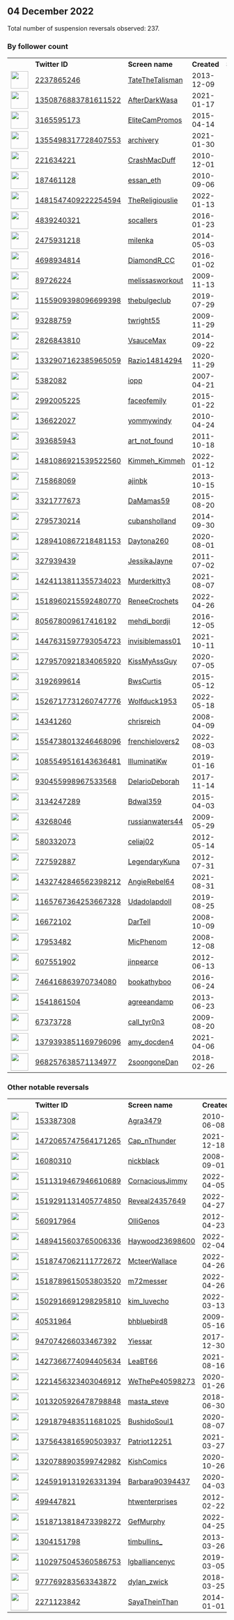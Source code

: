 
## 04 December 2022
Total number of suspension reversals observed: 237.

### By follower count
<table><tr><th></th><th align="left">Twitter ID</th><th align="left">Screen name</th>
<th align="left">Created</th><th align="left">Status</th><th align="left">Suspended</th><th align="left">Followers</th>
<tr><td><a href="https://pbs.twimg.com/profile_images/1664589364276461575/9dGp_mPS_normal.jpg"><img src="https://pbs.twimg.com/profile_images/1664589364276461575/9dGp_mPS_normal.jpg" width="40px" height="40px" align="center"/></a></td><td><a href="https://twitter.com/intent/user?user_id=2237865246">2237865246</a></td><td><a href="https://twitter.com/TateTheTalisman">TateTheTalisman</a></td><td>2013-12-09</td><td align="center"></td><td></td><td>1829863</td></tr>
<tr><td><a href="https://pbs.twimg.com/profile_images/1622755268781015041/RtCBQDkw_normal.jpg"><img src="https://pbs.twimg.com/profile_images/1622755268781015041/RtCBQDkw_normal.jpg" width="40px" height="40px" align="center"/></a></td><td><a href="https://twitter.com/intent/user?user_id=1350876883781611522">1350876883781611522</a></td><td><a href="https://twitter.com/AfterDarkWasa">AfterDarkWasa</a></td><td>2021-01-17</td><td align="center"></td><td>2022-09-25</td><td>123838</td></tr>
<tr><td><a href="https://pbs.twimg.com/profile_images/866899575881293824/6E9r72cD_normal.jpg"><img src="https://pbs.twimg.com/profile_images/866899575881293824/6E9r72cD_normal.jpg" width="40px" height="40px" align="center"/></a></td><td><a href="https://twitter.com/intent/user?user_id=3165595173">3165595173</a></td><td><a href="https://twitter.com/EliteCamPromos">EliteCamPromos</a></td><td>2015-04-14</td><td align="center"></td><td></td><td>76875</td></tr>
<tr><td><a href="https://pbs.twimg.com/profile_images/1355516079909593088/EeBF9hlD_normal.jpg"><img src="https://pbs.twimg.com/profile_images/1355516079909593088/EeBF9hlD_normal.jpg" width="40px" height="40px" align="center"/></a></td><td><a href="https://twitter.com/intent/user?user_id=1355498317728407553">1355498317728407553</a></td><td><a href="https://twitter.com/archivery">archivery</a></td><td>2021-01-30</td><td align="center"></td><td>2022-11-29</td><td>53503</td></tr>
<tr><td><a href="https://pbs.twimg.com/profile_images/1599763616869253122/KDAnkNWb_normal.jpg"><img src="https://pbs.twimg.com/profile_images/1599763616869253122/KDAnkNWb_normal.jpg" width="40px" height="40px" align="center"/></a></td><td><a href="https://twitter.com/intent/user?user_id=221634221">221634221</a></td><td><a href="https://twitter.com/CrashMacDuff">CrashMacDuff</a></td><td>2010-12-01</td><td align="center"></td><td></td><td>23993</td></tr>
<tr><td><a href="https://pbs.twimg.com/profile_images/1608593446058749955/AmRBvMQ6_normal.png"><img src="https://pbs.twimg.com/profile_images/1608593446058749955/AmRBvMQ6_normal.png" width="40px" height="40px" align="center"/></a></td><td><a href="https://twitter.com/intent/user?user_id=187461128">187461128</a></td><td><a href="https://twitter.com/essan_eth">essan_eth</a></td><td>2010-09-06</td><td align="center"></td><td>2022-12-03</td><td>21808</td></tr>
<tr><td><a href="https://pbs.twimg.com/profile_images/1631980748524646401/9-adLl3n_normal.jpg"><img src="https://pbs.twimg.com/profile_images/1631980748524646401/9-adLl3n_normal.jpg" width="40px" height="40px" align="center"/></a></td><td><a href="https://twitter.com/intent/user?user_id=1481547409222254594">1481547409222254594</a></td><td><a href="https://twitter.com/TheReligiouslie">TheReligiouslie</a></td><td>2022-01-13</td><td align="center"></td><td>2022-07-26</td><td>15920</td></tr>
<tr><td><a href="https://pbs.twimg.com/profile_images/1599773618149507078/dw22ZFXl_normal.jpg"><img src="https://pbs.twimg.com/profile_images/1599773618149507078/dw22ZFXl_normal.jpg" width="40px" height="40px" align="center"/></a></td><td><a href="https://twitter.com/intent/user?user_id=4839240321">4839240321</a></td><td><a href="https://twitter.com/socallers">socallers</a></td><td>2016-01-23</td><td align="center"></td><td></td><td>14648</td></tr>
<tr><td><a href="https://pbs.twimg.com/profile_images/1651615843770408963/NacMdLal_normal.jpg"><img src="https://pbs.twimg.com/profile_images/1651615843770408963/NacMdLal_normal.jpg" width="40px" height="40px" align="center"/></a></td><td><a href="https://twitter.com/intent/user?user_id=2475931218">2475931218</a></td><td><a href="https://twitter.com/miIenka">miIenka</a></td><td>2014-05-03</td><td align="center"></td><td></td><td>13161</td></tr>
<tr><td><a href="https://pbs.twimg.com/profile_images/1347938818125680644/OdgMMR1S_normal.jpg"><img src="https://pbs.twimg.com/profile_images/1347938818125680644/OdgMMR1S_normal.jpg" width="40px" height="40px" align="center"/></a></td><td><a href="https://twitter.com/intent/user?user_id=4698934814">4698934814</a></td><td><a href="https://twitter.com/DiamondR_CC">DiamondR_CC</a></td><td>2016-01-02</td><td align="center"></td><td></td><td>10457</td></tr>
<tr><td><a href="https://pbs.twimg.com/profile_images/3667878888/1d8951c4263abc5963a240a54866ead2_normal.jpeg"><img src="https://pbs.twimg.com/profile_images/3667878888/1d8951c4263abc5963a240a54866ead2_normal.jpeg" width="40px" height="40px" align="center"/></a></td><td><a href="https://twitter.com/intent/user?user_id=89726224">89726224</a></td><td><a href="https://twitter.com/melissasworkout">melissasworkout</a></td><td>2009-11-13</td><td align="center"></td><td></td><td>9586</td></tr>
<tr><td><a href="https://abs.twimg.com/sticky/default_profile_images/default_profile_normal.png"><img src="https://abs.twimg.com/sticky/default_profile_images/default_profile_normal.png" width="40px" height="40px" align="center"/></a></td><td><a href="https://twitter.com/intent/user?user_id=1155909398096699398">1155909398096699398</a></td><td><a href="https://twitter.com/thebulgeclub">thebulgeclub</a></td><td>2019-07-29</td><td align="center">🔒</td><td></td><td>8763</td></tr>
<tr><td><a href="https://pbs.twimg.com/profile_images/1599745515561918464/zFJRj02F_normal.jpg"><img src="https://pbs.twimg.com/profile_images/1599745515561918464/zFJRj02F_normal.jpg" width="40px" height="40px" align="center"/></a></td><td><a href="https://twitter.com/intent/user?user_id=93288759">93288759</a></td><td><a href="https://twitter.com/twright55">twright55</a></td><td>2009-11-29</td><td align="center"></td><td></td><td>7654</td></tr>
<tr><td><a href="https://pbs.twimg.com/profile_images/1610824768273489921/TPnA22pb_normal.jpg"><img src="https://pbs.twimg.com/profile_images/1610824768273489921/TPnA22pb_normal.jpg" width="40px" height="40px" align="center"/></a></td><td><a href="https://twitter.com/intent/user?user_id=2826843810">2826843810</a></td><td><a href="https://twitter.com/VsauceMax">VsauceMax</a></td><td>2014-09-22</td><td align="center">🔒🚫</td><td>2022-11-27</td><td>7541</td></tr>
<tr><td><a href="https://pbs.twimg.com/profile_images/1636143055978782720/hUMYEQhP_normal.jpg"><img src="https://pbs.twimg.com/profile_images/1636143055978782720/hUMYEQhP_normal.jpg" width="40px" height="40px" align="center"/></a></td><td><a href="https://twitter.com/intent/user?user_id=1332907162385965059">1332907162385965059</a></td><td><a href="https://twitter.com/Razio14814294">Razio14814294</a></td><td>2020-11-29</td><td align="center">🔒</td><td>2022-11-30</td><td>5861</td></tr>
<tr><td><a href="https://pbs.twimg.com/profile_images/1245110852291788800/SEhjjrMk_normal.jpg"><img src="https://pbs.twimg.com/profile_images/1245110852291788800/SEhjjrMk_normal.jpg" width="40px" height="40px" align="center"/></a></td><td><a href="https://twitter.com/intent/user?user_id=5382082">5382082</a></td><td><a href="https://twitter.com/iopp">iopp</a></td><td>2007-04-21</td><td align="center"></td><td></td><td>5712</td></tr>
<tr><td><a href="https://pbs.twimg.com/profile_images/1610042521299652609/XrBdSf0U_normal.jpg"><img src="https://pbs.twimg.com/profile_images/1610042521299652609/XrBdSf0U_normal.jpg" width="40px" height="40px" align="center"/></a></td><td><a href="https://twitter.com/intent/user?user_id=2992005225">2992005225</a></td><td><a href="https://twitter.com/faceofemily">faceofemily</a></td><td>2015-01-22</td><td align="center"></td><td></td><td>5444</td></tr>
<tr><td><a href="https://pbs.twimg.com/profile_images/1644852916287594496/hams_uUB_normal.jpg"><img src="https://pbs.twimg.com/profile_images/1644852916287594496/hams_uUB_normal.jpg" width="40px" height="40px" align="center"/></a></td><td><a href="https://twitter.com/intent/user?user_id=136622027">136622027</a></td><td><a href="https://twitter.com/yommywindy">yommywindy</a></td><td>2010-04-24</td><td align="center"></td><td>2022-11-30</td><td>4766</td></tr>
<tr><td><a href="https://pbs.twimg.com/profile_images/1599643859767762944/wxNZUaNo_normal.jpg"><img src="https://pbs.twimg.com/profile_images/1599643859767762944/wxNZUaNo_normal.jpg" width="40px" height="40px" align="center"/></a></td><td><a href="https://twitter.com/intent/user?user_id=393685943">393685943</a></td><td><a href="https://twitter.com/art_not_found">art_not_found</a></td><td>2011-10-18</td><td align="center">🚫</td><td></td><td>4721</td></tr>
<tr><td><a href="https://pbs.twimg.com/profile_images/1490086455296892934/zi70NsB1_normal.jpg"><img src="https://pbs.twimg.com/profile_images/1490086455296892934/zi70NsB1_normal.jpg" width="40px" height="40px" align="center"/></a></td><td><a href="https://twitter.com/intent/user?user_id=1481086921539522560">1481086921539522560</a></td><td><a href="https://twitter.com/Kimmeh_Kimmeh">Kimmeh_Kimmeh</a></td><td>2022-01-12</td><td align="center"></td><td>2022-10-29</td><td>4717</td></tr>
<tr><td><a href="https://pbs.twimg.com/profile_images/1110004651024416768/HcnMhNrv_normal.jpg"><img src="https://pbs.twimg.com/profile_images/1110004651024416768/HcnMhNrv_normal.jpg" width="40px" height="40px" align="center"/></a></td><td><a href="https://twitter.com/intent/user?user_id=715868069">715868069</a></td><td><a href="https://twitter.com/ajinbk">ajinbk</a></td><td>2013-10-15</td><td align="center"></td><td></td><td>4365</td></tr>
<tr><td><a href="https://pbs.twimg.com/profile_images/1607824495330328578/i-nWAfKO_normal.jpg"><img src="https://pbs.twimg.com/profile_images/1607824495330328578/i-nWAfKO_normal.jpg" width="40px" height="40px" align="center"/></a></td><td><a href="https://twitter.com/intent/user?user_id=3321777673">3321777673</a></td><td><a href="https://twitter.com/DaMamas59">DaMamas59</a></td><td>2015-08-20</td><td align="center">🔒</td><td></td><td>4271</td></tr>
<tr><td><a href="https://pbs.twimg.com/profile_images/1141719407410012160/uDe8F5KF_normal.jpg"><img src="https://pbs.twimg.com/profile_images/1141719407410012160/uDe8F5KF_normal.jpg" width="40px" height="40px" align="center"/></a></td><td><a href="https://twitter.com/intent/user?user_id=2795730214">2795730214</a></td><td><a href="https://twitter.com/cubansholland">cubansholland</a></td><td>2014-09-30</td><td align="center">🔒</td><td></td><td>3636</td></tr>
<tr><td><a href="https://pbs.twimg.com/profile_images/1365431644530827267/G1Lw-tst_normal.jpg"><img src="https://pbs.twimg.com/profile_images/1365431644530827267/G1Lw-tst_normal.jpg" width="40px" height="40px" align="center"/></a></td><td><a href="https://twitter.com/intent/user?user_id=1289410867218481153">1289410867218481153</a></td><td><a href="https://twitter.com/Daytona260">Daytona260</a></td><td>2020-08-01</td><td align="center"></td><td></td><td>3574</td></tr>
<tr><td><a href="https://pbs.twimg.com/profile_images/861691533929721857/sJWszJym_normal.jpg"><img src="https://pbs.twimg.com/profile_images/861691533929721857/sJWszJym_normal.jpg" width="40px" height="40px" align="center"/></a></td><td><a href="https://twitter.com/intent/user?user_id=327939439">327939439</a></td><td><a href="https://twitter.com/JessikaJayne">JessikaJayne</a></td><td>2011-07-02</td><td align="center"></td><td></td><td>3346</td></tr>
<tr><td><a href="https://pbs.twimg.com/profile_images/1452454183727161355/98f57gs6_normal.jpg"><img src="https://pbs.twimg.com/profile_images/1452454183727161355/98f57gs6_normal.jpg" width="40px" height="40px" align="center"/></a></td><td><a href="https://twitter.com/intent/user?user_id=1424113811355734023">1424113811355734023</a></td><td><a href="https://twitter.com/Murderkitty3">Murderkitty3</a></td><td>2021-08-07</td><td align="center"></td><td>2022-10-29</td><td>3164</td></tr>
<tr><td><a href="https://pbs.twimg.com/profile_images/1527357403594838052/zraUksZX_normal.jpg"><img src="https://pbs.twimg.com/profile_images/1527357403594838052/zraUksZX_normal.jpg" width="40px" height="40px" align="center"/></a></td><td><a href="https://twitter.com/intent/user?user_id=1518960215592480770">1518960215592480770</a></td><td><a href="https://twitter.com/ReneeCrochets">ReneeCrochets</a></td><td>2022-04-26</td><td align="center"></td><td>2022-10-20</td><td>2995</td></tr>
<tr><td><a href="https://pbs.twimg.com/profile_images/1538097169185521665/w_WoinMb_normal.jpg"><img src="https://pbs.twimg.com/profile_images/1538097169185521665/w_WoinMb_normal.jpg" width="40px" height="40px" align="center"/></a></td><td><a href="https://twitter.com/intent/user?user_id=805678009617416192">805678009617416192</a></td><td><a href="https://twitter.com/mehdi_bordji">mehdi_bordji</a></td><td>2016-12-05</td><td align="center"></td><td>2022-11-07</td><td>2994</td></tr>
<tr><td><a href="https://pbs.twimg.com/profile_images/1634701758806065154/gyZr5gx0_normal.jpg"><img src="https://pbs.twimg.com/profile_images/1634701758806065154/gyZr5gx0_normal.jpg" width="40px" height="40px" align="center"/></a></td><td><a href="https://twitter.com/intent/user?user_id=1447631597793054723">1447631597793054723</a></td><td><a href="https://twitter.com/invisiblemass01">invisiblemass01</a></td><td>2021-10-11</td><td align="center"></td><td>2022-11-25</td><td>2852</td></tr>
<tr><td><a href="https://pbs.twimg.com/profile_images/1599243747677843456/oPmcqCxZ_normal.jpg"><img src="https://pbs.twimg.com/profile_images/1599243747677843456/oPmcqCxZ_normal.jpg" width="40px" height="40px" align="center"/></a></td><td><a href="https://twitter.com/intent/user?user_id=1279570921834065920">1279570921834065920</a></td><td><a href="https://twitter.com/KissMyAssGuy">KissMyAssGuy</a></td><td>2020-07-05</td><td align="center"></td><td></td><td>2787</td></tr>
<tr><td><a href="https://pbs.twimg.com/profile_images/1641979107679551488/9wb3OODL_normal.jpg"><img src="https://pbs.twimg.com/profile_images/1641979107679551488/9wb3OODL_normal.jpg" width="40px" height="40px" align="center"/></a></td><td><a href="https://twitter.com/intent/user?user_id=3192699614">3192699614</a></td><td><a href="https://twitter.com/BwsCurtis">BwsCurtis</a></td><td>2015-05-12</td><td align="center"></td><td></td><td>2756</td></tr>
<tr><td><a href="https://pbs.twimg.com/profile_images/1543322702622216192/48zTS6eE_normal.jpg"><img src="https://pbs.twimg.com/profile_images/1543322702622216192/48zTS6eE_normal.jpg" width="40px" height="40px" align="center"/></a></td><td><a href="https://twitter.com/intent/user?user_id=1526717731260747776">1526717731260747776</a></td><td><a href="https://twitter.com/Wolfduck1953">Wolfduck1953</a></td><td>2022-05-18</td><td align="center"></td><td>2022-10-29</td><td>2732</td></tr>
<tr><td><a href="https://pbs.twimg.com/profile_images/1483578942128893953/xGVtH0a9_normal.jpg"><img src="https://pbs.twimg.com/profile_images/1483578942128893953/xGVtH0a9_normal.jpg" width="40px" height="40px" align="center"/></a></td><td><a href="https://twitter.com/intent/user?user_id=14341260">14341260</a></td><td><a href="https://twitter.com/chrisreich">chrisreich</a></td><td>2008-04-09</td><td align="center"></td><td>2022-10-29</td><td>2650</td></tr>
<tr><td><a href="https://pbs.twimg.com/profile_images/1605594125600194560/Lkl_LyTC_normal.jpg"><img src="https://pbs.twimg.com/profile_images/1605594125600194560/Lkl_LyTC_normal.jpg" width="40px" height="40px" align="center"/></a></td><td><a href="https://twitter.com/intent/user?user_id=1554738013246468096">1554738013246468096</a></td><td><a href="https://twitter.com/frenchielovers2">frenchielovers2</a></td><td>2022-08-03</td><td align="center"></td><td>2022-10-23</td><td>2647</td></tr>
<tr><td><a href="https://pbs.twimg.com/profile_images/1635289782480949257/Zf6UsBi0_normal.jpg"><img src="https://pbs.twimg.com/profile_images/1635289782480949257/Zf6UsBi0_normal.jpg" width="40px" height="40px" align="center"/></a></td><td><a href="https://twitter.com/intent/user?user_id=1085549516143636481">1085549516143636481</a></td><td><a href="https://twitter.com/IlluminatiKw">IlluminatiKw</a></td><td>2019-01-16</td><td align="center"></td><td>2022-10-09</td><td>2527</td></tr>
<tr><td><a href="https://pbs.twimg.com/profile_images/951447065208545280/PR7l0n_A_normal.jpg"><img src="https://pbs.twimg.com/profile_images/951447065208545280/PR7l0n_A_normal.jpg" width="40px" height="40px" align="center"/></a></td><td><a href="https://twitter.com/intent/user?user_id=930455998967533568">930455998967533568</a></td><td><a href="https://twitter.com/DelarioDeborah">DelarioDeborah</a></td><td>2017-11-14</td><td align="center">🚫</td><td></td><td>2513</td></tr>
<tr><td><a href="https://pbs.twimg.com/profile_images/1318963165787525124/ZHhWq3UX_normal.jpg"><img src="https://pbs.twimg.com/profile_images/1318963165787525124/ZHhWq3UX_normal.jpg" width="40px" height="40px" align="center"/></a></td><td><a href="https://twitter.com/intent/user?user_id=3134247289">3134247289</a></td><td><a href="https://twitter.com/Bdwal359">Bdwal359</a></td><td>2015-04-03</td><td align="center"></td><td></td><td>2263</td></tr>
<tr><td><a href="https://pbs.twimg.com/profile_images/1273022024923873285/1xfIvjlE_normal.jpg"><img src="https://pbs.twimg.com/profile_images/1273022024923873285/1xfIvjlE_normal.jpg" width="40px" height="40px" align="center"/></a></td><td><a href="https://twitter.com/intent/user?user_id=43268046">43268046</a></td><td><a href="https://twitter.com/russianwaters44">russianwaters44</a></td><td>2009-05-29</td><td align="center"></td><td></td><td>2225</td></tr>
<tr><td><a href="https://pbs.twimg.com/profile_images/1650506036929781760/twzp8O65_normal.jpg"><img src="https://pbs.twimg.com/profile_images/1650506036929781760/twzp8O65_normal.jpg" width="40px" height="40px" align="center"/></a></td><td><a href="https://twitter.com/intent/user?user_id=580332073">580332073</a></td><td><a href="https://twitter.com/celiaj02">celiaj02</a></td><td>2012-05-14</td><td align="center"></td><td></td><td>2176</td></tr>
<tr><td><a href="https://pbs.twimg.com/profile_images/1663409209151553536/oGmKCdKz_normal.jpg"><img src="https://pbs.twimg.com/profile_images/1663409209151553536/oGmKCdKz_normal.jpg" width="40px" height="40px" align="center"/></a></td><td><a href="https://twitter.com/intent/user?user_id=727592887">727592887</a></td><td><a href="https://twitter.com/LegendaryKuna">LegendaryKuna</a></td><td>2012-07-31</td><td align="center"></td><td>2022-10-03</td><td>2153</td></tr>
<tr><td><a href="https://pbs.twimg.com/profile_images/1530305304403099648/izNAQ1l2_normal.jpg"><img src="https://pbs.twimg.com/profile_images/1530305304403099648/izNAQ1l2_normal.jpg" width="40px" height="40px" align="center"/></a></td><td><a href="https://twitter.com/intent/user?user_id=1432742846562398212">1432742846562398212</a></td><td><a href="https://twitter.com/AngieRebel64">AngieRebel64</a></td><td>2021-08-31</td><td align="center"></td><td>2022-10-20</td><td>2122</td></tr>
<tr><td><a href="https://pbs.twimg.com/profile_images/1644808331444518912/mnevnsrh_normal.jpg"><img src="https://pbs.twimg.com/profile_images/1644808331444518912/mnevnsrh_normal.jpg" width="40px" height="40px" align="center"/></a></td><td><a href="https://twitter.com/intent/user?user_id=1165767364253667328">1165767364253667328</a></td><td><a href="https://twitter.com/Udadolapdoll">Udadolapdoll</a></td><td>2019-08-25</td><td align="center"></td><td>2022-11-08</td><td>2068</td></tr>
<tr><td><a href="https://pbs.twimg.com/profile_images/856275561714520064/DmaY02Bd_normal.jpg"><img src="https://pbs.twimg.com/profile_images/856275561714520064/DmaY02Bd_normal.jpg" width="40px" height="40px" align="center"/></a></td><td><a href="https://twitter.com/intent/user?user_id=16672102">16672102</a></td><td><a href="https://twitter.com/DarTell">DarTell</a></td><td>2008-10-09</td><td align="center"></td><td></td><td>2010</td></tr>
<tr><td><a href="https://pbs.twimg.com/profile_images/1162486478846345216/P9Q-PPue_normal.jpg"><img src="https://pbs.twimg.com/profile_images/1162486478846345216/P9Q-PPue_normal.jpg" width="40px" height="40px" align="center"/></a></td><td><a href="https://twitter.com/intent/user?user_id=17953482">17953482</a></td><td><a href="https://twitter.com/MicPhenom">MicPhenom</a></td><td>2008-12-08</td><td align="center"></td><td></td><td>1969</td></tr>
<tr><td><a href="https://pbs.twimg.com/profile_images/1035360646777528321/HE_p4OaY_normal.jpg"><img src="https://pbs.twimg.com/profile_images/1035360646777528321/HE_p4OaY_normal.jpg" width="40px" height="40px" align="center"/></a></td><td><a href="https://twitter.com/intent/user?user_id=607551902">607551902</a></td><td><a href="https://twitter.com/jinpearce">jinpearce</a></td><td>2012-06-13</td><td align="center"></td><td></td><td>1954</td></tr>
<tr><td><a href="https://pbs.twimg.com/profile_images/979450878687170560/yj0DLgcA_normal.jpg"><img src="https://pbs.twimg.com/profile_images/979450878687170560/yj0DLgcA_normal.jpg" width="40px" height="40px" align="center"/></a></td><td><a href="https://twitter.com/intent/user?user_id=746416863970734080">746416863970734080</a></td><td><a href="https://twitter.com/bookathyboo">bookathyboo</a></td><td>2016-06-24</td><td align="center">🚫</td><td></td><td>1905</td></tr>
<tr><td><a href="https://pbs.twimg.com/profile_images/763753558579769345/oouVHjgb_normal.jpg"><img src="https://pbs.twimg.com/profile_images/763753558579769345/oouVHjgb_normal.jpg" width="40px" height="40px" align="center"/></a></td><td><a href="https://twitter.com/intent/user?user_id=1541861504">1541861504</a></td><td><a href="https://twitter.com/agreeandamp">agreeandamp</a></td><td>2013-06-23</td><td align="center">🔒</td><td></td><td>1855</td></tr>
<tr><td><a href="https://pbs.twimg.com/profile_images/1659194249840041984/iW-zpdTU_normal.jpg"><img src="https://pbs.twimg.com/profile_images/1659194249840041984/iW-zpdTU_normal.jpg" width="40px" height="40px" align="center"/></a></td><td><a href="https://twitter.com/intent/user?user_id=67373728">67373728</a></td><td><a href="https://twitter.com/call_tyr0n3">call_tyr0n3</a></td><td>2009-08-20</td><td align="center"></td><td></td><td>1854</td></tr>
<tr><td><a href="https://pbs.twimg.com/profile_images/1615867249973235713/p01WU4MI_normal.jpg"><img src="https://pbs.twimg.com/profile_images/1615867249973235713/p01WU4MI_normal.jpg" width="40px" height="40px" align="center"/></a></td><td><a href="https://twitter.com/intent/user?user_id=1379393851169796096">1379393851169796096</a></td><td><a href="https://twitter.com/amy_docden4">amy_docden4</a></td><td>2021-04-06</td><td align="center">🚫</td><td>2022-11-17</td><td>1828</td></tr>
<tr><td><a href="https://pbs.twimg.com/profile_images/974109405586210816/G-CeW6Tc_normal.jpg"><img src="https://pbs.twimg.com/profile_images/974109405586210816/G-CeW6Tc_normal.jpg" width="40px" height="40px" align="center"/></a></td><td><a href="https://twitter.com/intent/user?user_id=968257638571134977">968257638571134977</a></td><td><a href="https://twitter.com/2soongoneDan">2soongoneDan</a></td><td>2018-02-26</td><td align="center"></td><td></td><td>1791</td></tr>
</table>

### Other notable reversals
<table><tr><th></th><th align="left">Twitter ID</th><th align="left">Screen name</th>
<th align="left">Created</th><th align="left">Status</th><th align="left">Suspended</th><th align="left">Followers</th>
<tr><td><a href="https://pbs.twimg.com/profile_images/1574937454469328898/zqNAQFd2_normal.jpg"><img src="https://pbs.twimg.com/profile_images/1574937454469328898/zqNAQFd2_normal.jpg" width="40px" height="40px" align="center"/></a></td><td><a href="https://twitter.com/intent/user?user_id=153387308">153387308</a></td><td><a href="https://twitter.com/Agra3479">Agra3479</a></td><td>2010-06-08</td><td align="center">🚫</td><td>2022-11-28</td><td>1153</td></tr>
<tr><td><a href="https://pbs.twimg.com/profile_images/1472065867861028864/YP2sAs_n_normal.jpg"><img src="https://pbs.twimg.com/profile_images/1472065867861028864/YP2sAs_n_normal.jpg" width="40px" height="40px" align="center"/></a></td><td><a href="https://twitter.com/intent/user?user_id=1472065747564171265">1472065747564171265</a></td><td><a href="https://twitter.com/Cap_nThunder">Cap_nThunder</a></td><td>2021-12-18</td><td align="center">🚫</td><td>2022-09-09</td><td>220</td></tr>
<tr><td><a href="https://pbs.twimg.com/profile_images/1559194258913083394/6wU7vpWi_normal.jpg"><img src="https://pbs.twimg.com/profile_images/1559194258913083394/6wU7vpWi_normal.jpg" width="40px" height="40px" align="center"/></a></td><td><a href="https://twitter.com/intent/user?user_id=16080310">16080310</a></td><td><a href="https://twitter.com/nickblack">nickblack</a></td><td>2008-09-01</td><td align="center"></td><td>2022-11-28</td><td>781</td></tr>
<tr><td><a href="https://pbs.twimg.com/profile_images/1532096350132785155/yvIm_Qwc_normal.jpg"><img src="https://pbs.twimg.com/profile_images/1532096350132785155/yvIm_Qwc_normal.jpg" width="40px" height="40px" align="center"/></a></td><td><a href="https://twitter.com/intent/user?user_id=1511319467946610689">1511319467946610689</a></td><td><a href="https://twitter.com/CornaciousJimmy">CornaciousJimmy</a></td><td>2022-04-05</td><td align="center"></td><td>2022-10-29</td><td>1300</td></tr>
<tr><td><a href="https://pbs.twimg.com/profile_images/1600565660639268864/Cdh7zRIV_normal.jpg"><img src="https://pbs.twimg.com/profile_images/1600565660639268864/Cdh7zRIV_normal.jpg" width="40px" height="40px" align="center"/></a></td><td><a href="https://twitter.com/intent/user?user_id=1519291131405774850">1519291131405774850</a></td><td><a href="https://twitter.com/Reveal24357649">Reveal24357649</a></td><td>2022-04-27</td><td align="center"></td><td>2022-10-20</td><td>382</td></tr>
<tr><td><a href="https://pbs.twimg.com/profile_images/1644258746309263360/IBc4c2w8_normal.jpg"><img src="https://pbs.twimg.com/profile_images/1644258746309263360/IBc4c2w8_normal.jpg" width="40px" height="40px" align="center"/></a></td><td><a href="https://twitter.com/intent/user?user_id=560917964">560917964</a></td><td><a href="https://twitter.com/OlliGenos">OlliGenos</a></td><td>2012-04-23</td><td align="center"></td><td>2022-10-13</td><td>268</td></tr>
<tr><td><a href="https://pbs.twimg.com/profile_images/1495121139999334403/8f6LyU26_normal.jpg"><img src="https://pbs.twimg.com/profile_images/1495121139999334403/8f6LyU26_normal.jpg" width="40px" height="40px" align="center"/></a></td><td><a href="https://twitter.com/intent/user?user_id=1489415603765006336">1489415603765006336</a></td><td><a href="https://twitter.com/Haywood23698600">Haywood23698600</a></td><td>2022-02-04</td><td align="center"></td><td>2022-11-10</td><td>282</td></tr>
<tr><td><a href="https://pbs.twimg.com/profile_images/1662513349018505216/rcMCYSld_normal.jpg"><img src="https://pbs.twimg.com/profile_images/1662513349018505216/rcMCYSld_normal.jpg" width="40px" height="40px" align="center"/></a></td><td><a href="https://twitter.com/intent/user?user_id=1518747062111772672">1518747062111772672</a></td><td><a href="https://twitter.com/McteerWallace">McteerWallace</a></td><td>2022-04-26</td><td align="center"></td><td>2022-10-20</td><td>689</td></tr>
<tr><td><a href="https://pbs.twimg.com/profile_images/1519703171622486017/oxSJsLOc_normal.jpg"><img src="https://pbs.twimg.com/profile_images/1519703171622486017/oxSJsLOc_normal.jpg" width="40px" height="40px" align="center"/></a></td><td><a href="https://twitter.com/intent/user?user_id=1518789615053803520">1518789615053803520</a></td><td><a href="https://twitter.com/m72messer">m72messer</a></td><td>2022-04-26</td><td align="center">🚫</td><td>2022-10-20</td><td>784</td></tr>
<tr><td><a href="https://pbs.twimg.com/profile_images/1630256316428984323/5jtS_ewe_normal.jpg"><img src="https://pbs.twimg.com/profile_images/1630256316428984323/5jtS_ewe_normal.jpg" width="40px" height="40px" align="center"/></a></td><td><a href="https://twitter.com/intent/user?user_id=1502916691298295810">1502916691298295810</a></td><td><a href="https://twitter.com/kim_luvecho">kim_luvecho</a></td><td>2022-03-13</td><td align="center"></td><td>2022-10-29</td><td>612</td></tr>
<tr><td><a href="https://pbs.twimg.com/profile_images/1566245652538933254/qKeSlPb6_normal.jpg"><img src="https://pbs.twimg.com/profile_images/1566245652538933254/qKeSlPb6_normal.jpg" width="40px" height="40px" align="center"/></a></td><td><a href="https://twitter.com/intent/user?user_id=40531964">40531964</a></td><td><a href="https://twitter.com/bhbluebird8">bhbluebird8</a></td><td>2009-05-16</td><td align="center"></td><td>2022-12-03</td><td>45</td></tr>
<tr><td><a href="https://pbs.twimg.com/profile_images/1612000337816166403/zvuIP8k4_normal.jpg"><img src="https://pbs.twimg.com/profile_images/1612000337816166403/zvuIP8k4_normal.jpg" width="40px" height="40px" align="center"/></a></td><td><a href="https://twitter.com/intent/user?user_id=947074266033467392">947074266033467392</a></td><td><a href="https://twitter.com/Yiessar">Yiessar</a></td><td>2017-12-30</td><td align="center"></td><td>2022-12-02</td><td>144</td></tr>
<tr><td><a href="https://pbs.twimg.com/profile_images/1427374727602089992/YEYbVd7W_normal.jpg"><img src="https://pbs.twimg.com/profile_images/1427374727602089992/YEYbVd7W_normal.jpg" width="40px" height="40px" align="center"/></a></td><td><a href="https://twitter.com/intent/user?user_id=1427366774094405634">1427366774094405634</a></td><td><a href="https://twitter.com/LeaBT66">LeaBT66</a></td><td>2021-08-16</td><td align="center"></td><td>2022-10-29</td><td>1504</td></tr>
<tr><td><a href="https://pbs.twimg.com/profile_images/1345453797179412480/ww1-ssYr_normal.jpg"><img src="https://pbs.twimg.com/profile_images/1345453797179412480/ww1-ssYr_normal.jpg" width="40px" height="40px" align="center"/></a></td><td><a href="https://twitter.com/intent/user?user_id=1221456323403046912">1221456323403046912</a></td><td><a href="https://twitter.com/WeThePe40598273">WeThePe40598273</a></td><td>2020-01-26</td><td align="center"></td><td>2022-10-29</td><td>174</td></tr>
<tr><td><a href="https://pbs.twimg.com/profile_images/1013206949377298432/3wiXJ_fl_normal.jpg"><img src="https://pbs.twimg.com/profile_images/1013206949377298432/3wiXJ_fl_normal.jpg" width="40px" height="40px" align="center"/></a></td><td><a href="https://twitter.com/intent/user?user_id=1013205926478798848">1013205926478798848</a></td><td><a href="https://twitter.com/masta_steve">masta_steve</a></td><td>2018-06-30</td><td align="center"></td><td>2022-10-29</td><td>1156</td></tr>
<tr><td><a href="https://pbs.twimg.com/profile_images/1652087547567443971/EH0WoADC_normal.jpg"><img src="https://pbs.twimg.com/profile_images/1652087547567443971/EH0WoADC_normal.jpg" width="40px" height="40px" align="center"/></a></td><td><a href="https://twitter.com/intent/user?user_id=1291879483511681025">1291879483511681025</a></td><td><a href="https://twitter.com/BushidoSoul1">BushidoSoul1</a></td><td>2020-08-07</td><td align="center"></td><td>2022-11-09</td><td>1021</td></tr>
<tr><td><a href="https://pbs.twimg.com/profile_images/1428533514299916291/yg0d0enp_normal.jpg"><img src="https://pbs.twimg.com/profile_images/1428533514299916291/yg0d0enp_normal.jpg" width="40px" height="40px" align="center"/></a></td><td><a href="https://twitter.com/intent/user?user_id=1375643816590503937">1375643816590503937</a></td><td><a href="https://twitter.com/Patriot12251">Patriot12251</a></td><td>2021-03-27</td><td align="center"></td><td>2022-11-10</td><td>385</td></tr>
<tr><td><a href="https://pbs.twimg.com/profile_images/1320789162732228610/SKCWflQk_normal.jpg"><img src="https://pbs.twimg.com/profile_images/1320789162732228610/SKCWflQk_normal.jpg" width="40px" height="40px" align="center"/></a></td><td><a href="https://twitter.com/intent/user?user_id=1320788903599742982">1320788903599742982</a></td><td><a href="https://twitter.com/KishComics">KishComics</a></td><td>2020-10-26</td><td align="center"></td><td>2022-10-20</td><td>720</td></tr>
<tr><td><a href="https://pbs.twimg.com/profile_images/1245919881150648320/5f3QkSa9_normal.jpg"><img src="https://pbs.twimg.com/profile_images/1245919881150648320/5f3QkSa9_normal.jpg" width="40px" height="40px" align="center"/></a></td><td><a href="https://twitter.com/intent/user?user_id=1245919131926331394">1245919131926331394</a></td><td><a href="https://twitter.com/Barbara90394437">Barbara90394437</a></td><td>2020-04-03</td><td align="center"></td><td>2022-06-22</td><td>139</td></tr>
<tr><td><a href="https://pbs.twimg.com/profile_images/922354852042362880/7r4NxeTr_normal.jpg"><img src="https://pbs.twimg.com/profile_images/922354852042362880/7r4NxeTr_normal.jpg" width="40px" height="40px" align="center"/></a></td><td><a href="https://twitter.com/intent/user?user_id=499447821">499447821</a></td><td><a href="https://twitter.com/htwenterprises">htwenterprises</a></td><td>2012-02-22</td><td align="center"></td><td>2022-10-28</td><td>1347</td></tr>
<tr><td><a href="https://pbs.twimg.com/profile_images/1518713900170051584/ijbkQIzb_normal.png"><img src="https://pbs.twimg.com/profile_images/1518713900170051584/ijbkQIzb_normal.png" width="40px" height="40px" align="center"/></a></td><td><a href="https://twitter.com/intent/user?user_id=1518713818473398272">1518713818473398272</a></td><td><a href="https://twitter.com/GefMurphy">GefMurphy</a></td><td>2022-04-25</td><td align="center"></td><td>2022-10-20</td><td>215</td></tr>
<tr><td><a href="https://pbs.twimg.com/profile_images/3433298676/aee1cbd5b3549dbad18df3c5a6cba3ff_normal.jpeg"><img src="https://pbs.twimg.com/profile_images/3433298676/aee1cbd5b3549dbad18df3c5a6cba3ff_normal.jpeg" width="40px" height="40px" align="center"/></a></td><td><a href="https://twitter.com/intent/user?user_id=1304151798">1304151798</a></td><td><a href="https://twitter.com/timbullins_">timbullins_</a></td><td>2013-03-26</td><td align="center"></td><td>2022-10-29</td><td>494</td></tr>
<tr><td><a href="https://pbs.twimg.com/profile_images/1655736800927678465/MNoFQEkn_normal.jpg"><img src="https://pbs.twimg.com/profile_images/1655736800927678465/MNoFQEkn_normal.jpg" width="40px" height="40px" align="center"/></a></td><td><a href="https://twitter.com/intent/user?user_id=1102975045360586753">1102975045360586753</a></td><td><a href="https://twitter.com/lgballiancenyc">lgballiancenyc</a></td><td>2019-03-05</td><td align="center">🔒</td><td>2022-11-14</td><td>5</td></tr>
<tr><td><a href="https://pbs.twimg.com/profile_images/1605440721946828802/1KWRXGTX_normal.jpg"><img src="https://pbs.twimg.com/profile_images/1605440721946828802/1KWRXGTX_normal.jpg" width="40px" height="40px" align="center"/></a></td><td><a href="https://twitter.com/intent/user?user_id=977769283563343872">977769283563343872</a></td><td><a href="https://twitter.com/dylan_zwick">dylan_zwick</a></td><td>2018-03-25</td><td align="center"></td><td>2022-11-10</td><td>278</td></tr>
<tr><td><a href="https://pbs.twimg.com/profile_images/487454846711123968/g5gO6dS6_normal.jpeg"><img src="https://pbs.twimg.com/profile_images/487454846711123968/g5gO6dS6_normal.jpeg" width="40px" height="40px" align="center"/></a></td><td><a href="https://twitter.com/intent/user?user_id=2271123842">2271123842</a></td><td><a href="https://twitter.com/SayaTheinThan">SayaTheinThan</a></td><td>2014-01-01</td><td align="center"></td><td>2022-11-08</td><td>74</td></tr>
</table>
